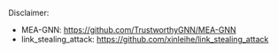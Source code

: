 Disclaimer:

- MEA-GNN: https://github.com/TrustworthyGNN/MEA-GNN
- link_stealing_attack: https://github.com/xinleihe/link_stealing_attack

